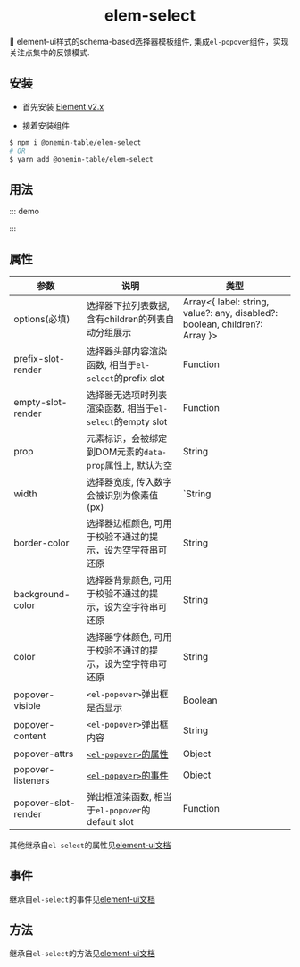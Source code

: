 <h1 align="center">elem-select</h1>

🚀 element-ui样式的schema-based选择器模板组件, 集成`el-popover`组件，实现关注点集中的反馈模式.

## 安装

* 首先安装 [Element v2.x](https://github.com/ElemeFE/element)

* 接着安装组件

```bash
$ npm i @onemin-table/elem-select
# OR
$ yarn add @onemin-table/elem-select
```

## 用法

::: demo
<template>
  <div>
    <button @click="group = !group">切换</button>
    <span>{{ !group ? '单选' : '分组' }}</span>
    <elem-select
      ref="select"
      v-model="foo"
      :popoverVisible="!group"
      :options="group ? groupOptions : options"
      :prefix-slot-render="prefixSlotRender"
      :border-color="group ? '' : 'red'"
      :width="300"
      :popover-slot-render="popoverSlotRender"
      @change="handleChange"
    />
  </div>
</template>

<script>
  export default {
    data() {
      return {
        foo: 1,

        group: true,
      };
    },

    computed: {
      options() {
        return [{
          label: 'a',
          value: 1,
        }, {
          label: 'b',
          value: 2,
        }, {
          label: 'c',
          value: 3,
        }];
      },

      groupOptions() {
        return [{
          label: '分组1',
          children: this.options,
        }, {
          label: '分组2',
          children: [{
            label: 'd',
            value: 4,
          }],
        }];
      },
    },

    mounted() {
      const ref = this.$refs.select;
      if (ref) ref.focus();
    },

    methods: {
      handleChange(val) {
        console.warn(this.foo, val);
      },

      prefixSlotRender(h) {
        return <i class="el-icon-time el-input__icon" />;
      },

      popoverSlotRender() {
        return (
          <div>
            <i style="color: #F46A6A;margin-right: 10px;" class="el-icon-error" />
            错误
          </div>
        );
      },
    },
  };
</script>

<style>
  .ot-select__popover--elem {
    padding: 16px;
  }
</style>
:::

## 属性

| 参数        | 说明           | 类型  |
| ------------- |---------------| ------|
| options(必填) | 选择器下拉列表数据, 含有children的列表自动分组展示 | Array<{ label: string, value?: any, disabled?: boolean, children?: Array }> |
| prefix-slot-render | 选择器头部内容渲染函数, 相当于`el-select`的prefix slot | Function |
| empty-slot-render | 选择器无选项时列表渲染函数, 相当于`el-select`的empty slot | Function |
| prop | 元素标识，会被绑定到DOM元素的`data-prop`属性上, 默认为空 | String |
| width | 选择器宽度, 传入数字会被识别为像素值(px) | `String|Number` |
| border-color | 选择器边框颜色, 可用于校验不通过的提示，设为空字符串可还原 | String |
| background-color | 选择器背景颜色, 可用于校验不通过的提示，设为空字符串可还原 | String |
| color | 选择器字体颜色, 可用于校验不通过的提示，设为空字符串可还原 | String |
| popover-visible | `<el-popover>`弹出框是否显示 | Boolean |
| popover-content | `<el-popover>`弹出框内容 | String |
| popover-attrs | [`<el-popover>`的属性](https://element.eleme.cn/#/zh-CN/component/popover#attributes) | Object |
| popover-listeners | [`<el-popover>`的事件](https://element.eleme.cn/#/zh-CN/component/popover#events) | Object |
| popover-slot-render | 弹出框渲染函数, 相当于`el-popover`的default slot | Function |

其他继承自`el-select`的属性见[element-ui文档](https://element.eleme.cn/#/zh-CN/component/select#select-attributes)

## 事件

继承自`el-select`的事件见[element-ui文档](https://element.eleme.cn/#/zh-CN/component/select#select-events)

## 方法

继承自`el-select`的方法见[element-ui文档](https://element.eleme.cn/#/zh-CN/component/select#methods)
